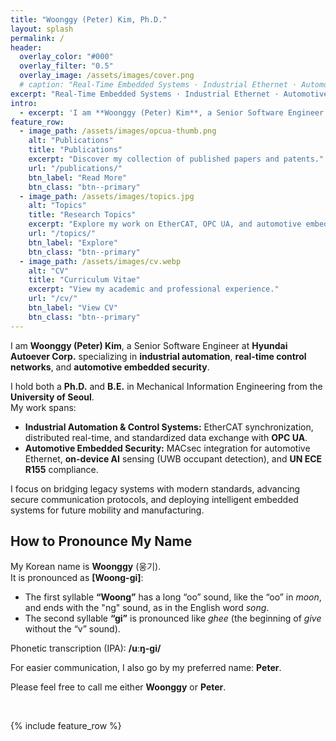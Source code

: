 ```yaml
---
title: "Woonggy (Peter) Kim, Ph.D."
layout: splash
permalink: /
header:
  overlay_color: "#000"
  overlay_filter: "0.5"
  overlay_image: /assets/images/cover.png
  # caption: "Real-Time Embedded Systems · Industrial Ethernet · Automotive Embedded/Network Security"
excerpt: "Real-Time Embedded Systems · Industrial Ethernet · Automotive Embedded/Network Security"
intro:
  - excerpt: 'I am **Woonggy (Peter) Kim**, a Senior Software Engineer at Hyundai Autoever Corp., specializing in **industrial automation**, **real-time control networks**, and **automotive embedded security**. My work bridges **legacy systems** and **emerging technologies** like EtherCAT, OPC UA, MACsec, and on-device AI to create secure, interoperable, and high-performance solutions.'
feature_row:
  - image_path: /assets/images/opcua-thumb.png
    alt: "Publications"
    title: "Publications"
    excerpt: "Discover my collection of published papers and patents."
    url: "/publications/"
    btn_label: "Read More"
    btn_class: "btn--primary"
  - image_path: /assets/images/topics.jpg
    alt: "Topics"
    title: "Research Topics"
    excerpt: "Explore my work on EtherCAT, OPC UA, and automotive embedded security."
    url: "/topics/"
    btn_label: "Explore"
    btn_class: "btn--primary"
  - image_path: /assets/images/cv.webp
    alt: "CV"
    title: "Curriculum Vitae"
    excerpt: "View my academic and professional experience."
    url: "/cv/"
    btn_label: "View CV"
    btn_class: "btn--primary"
---
```


I am **Woonggy (Peter) Kim**, a Senior Software Engineer at **Hyundai Autoever Corp.** specializing in **industrial automation**, **real-time control networks**, and **automotive embedded security**.

I hold both a **Ph.D.** and **B.E.** in Mechanical Information Engineering from the **University of Seoul**.  
My work spans:

- **Industrial Automation & Control Systems:** EtherCAT synchronization, distributed real-time, and standardized data exchange with **OPC UA**.  
- **Automotive Embedded Security:** MACsec integration for automotive Ethernet, **on-device AI** sensing (UWB occupant detection), and **UN ECE R155** compliance.

I focus on bridging legacy systems with modern standards, advancing secure communication protocols, and deploying intelligent embedded systems for future mobility and manufacturing.

## How to Pronounce My Name

My Korean name is **Woonggy** (웅기).  
It is pronounced as **[Woong-gi]**:

- The first syllable **“Woong”** has a long “oo” sound, like the “oo” in *moon*, and ends with the "ng" sound, as in the English word *song*.
- The second syllable **“gi”** is pronounced like *ghee* (the beginning of *give* without the “v” sound).  

Phonetic transcription (IPA): **/uːŋ-gi/**

For easier communication, I also go by my preferred name: **Peter**.  

Please feel free to call me either **Woonggy** or **Peter**.

<br/>

{% include feature_row %}
